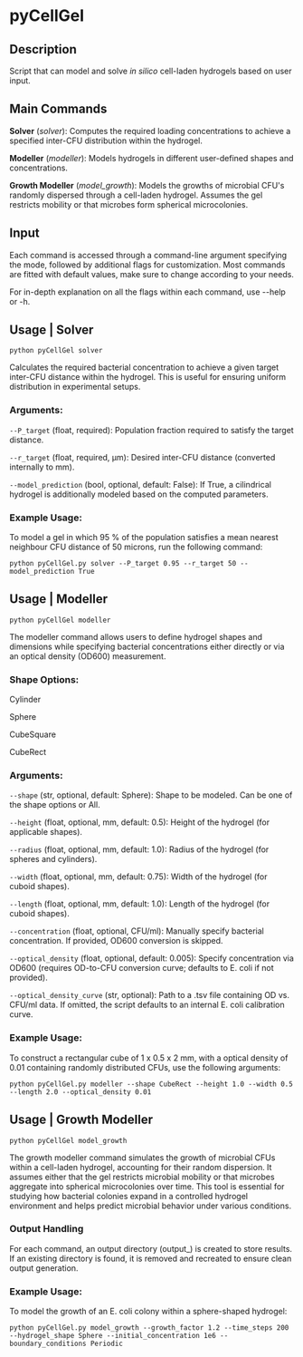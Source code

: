 # pyCellGel

## Description
Script that can model and solve _in silico_ cell-laden hydrogels based on user input.

## Main Commands
**Solver** (_solver_): Computes the required loading concentrations to achieve a specified inter-CFU distribution within the 
hydrogel.

**Modeller** (_modeller_): Models hydrogels in different user-defined shapes and concentrations.

**Growth Modeller** (_model_growth_): Models the growths of microbial CFU's randomly dispersed through a cell-laden hydrogel. Assumes the gel restricts mobility or that microbes form spherical microcolonies. 

## Input
Each command is accessed through a command-line argument specifying the mode, followed by additional flags for 
customization. Most commands are fitted with default values, make sure to change according to your needs. 

For in-depth explanation on all the flags within each command, use --help or -h. 

## Usage | Solver

`python pyCellGel solver`

Calculates the required bacterial concentration to achieve a given target inter-CFU distance within the hydrogel. This is useful for ensuring uniform distribution in experimental setups.

### Arguments:

`--P_target` (float, required): Population fraction required to satisfy the target distance.

`--r_target` (float, required, μm): Desired inter-CFU distance (converted internally to mm).

`--model_prediction` (bool, optional, default: False): If True, a cilindrical hydrogel is additionally modeled based on the computed parameters.

### Example Usage:

To model a gel in which 95 % of the population satisfies a mean nearest neighbour CFU distance of 50 microns, run the following command:

`python pyCellGel.py solver --P_target 0.95 --r_target 50 --model_prediction True`

## Usage | Modeller

`python pyCellGel modeller`

The modeller command allows users to define hydrogel shapes and dimensions while specifying bacterial concentrations either directly or via an optical density (OD600) measurement.

### Shape Options:

Cylinder

Sphere

CubeSquare

CubeRect

### Arguments:

`--shape` (str, optional, default: Sphere): Shape to be modeled. Can be one of the shape options or All.

`--height` (float, optional, mm, default: 0.5): Height of the hydrogel (for applicable shapes).

`--radius` (float, optional, mm, default: 1.0): Radius of the hydrogel (for spheres and cylinders).

`--width` (float, optional, mm, default: 0.75): Width of the hydrogel (for cuboid shapes).

`--length` (float, optional, mm, default: 1.0): Length of the hydrogel (for cuboid shapes).

`--concentration` (float, optional, CFU/ml): Manually specify bacterial concentration. If provided, OD600 conversion is skipped.

`--optical_density` (float, optional, default: 0.005): Specify concentration via OD600 (requires OD-to-CFU conversion curve; defaults to E. coli if not provided).

`--optical_density_curve` (str, optional): Path to a .tsv file containing OD vs. CFU/ml data. If omitted, the script defaults to an internal E. coli calibration curve.

### Example Usage:

To construct a rectangular cube of 1 x 0.5 x 2 mm, with a optical density of 0.01 containing randomly distributed CFUs, use the following arguments:

`python pyCellGel.py modeller --shape CubeRect --height 1.0 --width 0.5 --length 2.0 --optical_density 0.01`

## Usage | Growth Modeller

`python pyCellGel model_growth`

The growth modeller command simulates the growth of microbial CFUs within a cell-laden hydrogel, accounting for their random dispersion. It assumes either that the gel restricts microbial mobility or that microbes aggregate into spherical microcolonies over time. This tool is essential for studying how bacterial colonies expand in a controlled hydrogel environment and helps predict microbial behavior under various conditions.

### Output Handling

For each command, an output directory (output_<command>) is created to store results. If an existing directory is found, it is removed and recreated to ensure clean output generation.

### Example Usage:

To model the growth of an E. coli colony within a sphere-shaped hydrogel:

`python pyCellGel.py model_growth --growth_factor 1.2 --time_steps 200 --hydrogel_shape Sphere --initial_concentration 1e6 --boundary_conditions Periodic`
